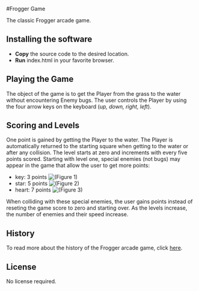 #Frogger Game

The classic Frogger arcade game.

## Installing the software

* **Copy** the source code to the desired location.
* **Run** index.html in your favorite browser.

## Playing the Game
The object of the game is to get the Player from the grass to the water without encountering Enemy bugs.  The user controls the Player by using the four arrow keys on the keyboard (_up, down, right, left_).

## Scoring and Levels
One point is gained by getting the Player to the water.  The Player is automatically returned to the starting square when getting to the water or after any collision.  The level starts at zero and increments with every five points scored.  Starting with level one, special enemies (not bugs) may appear in the game that allow the user to get more points:

* key: 	 3 points ![(Figure 1)](https://github.com/gstroh/frontend-nanodegree-arcade-game/blob/master/images/Key.png?raw=true "Figure 1")
* star:  5 points ![(Figure 2)](https://github.com/gstroh/frontend-nanodegree-arcade-game/blob/master/images/Star.png?raw=true "Figure 2")
* heart: 7 points ![(Figure 3)](https://github.com/gstroh/frontend-nanodegree-arcade-game/blob/master/images/Heart.png?raw=true "Figure 3")

When colliding with these special enemies, the user gains points instead of reseting the game score to zero and starting over.  As the levels increase, the number of enemies and their speed increase.

## History
To read more about the history of the Frogger arcade game, click [here](https://en.wikipedia.org/wiki/Frogger).

## License
No license required.
